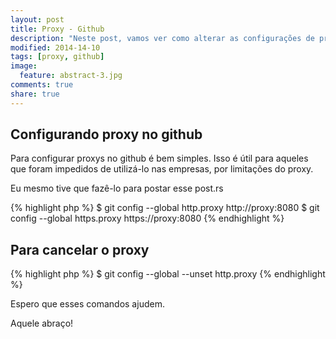 ```yaml
---
layout: post
title: Proxy - Github
description: "Neste post, vamos ver como alterar as configurações de proxy no github"
modified: 2014-14-10
tags: [proxy, github]
image:
  feature: abstract-3.jpg
comments: true
share: true
---
```

## Configurando proxy no github

Para configurar proxys no github é bem simples. Isso é útil para aqueles que foram impedidos de utilizá-lo
nas empresas, por limitações do proxy.

Eu mesmo tive que fazê-lo para postar esse post.rs

{% highlight php %}
$ git config --global http.proxy http://proxy:8080
$ git config --global https.proxy https://proxy:8080
{% endhighlight %}

## Para cancelar o proxy
{% highlight php %}
$ git config --global --unset http.proxy
{% endhighlight %}

Espero que esses comandos ajudem.

Aquele abraço!
